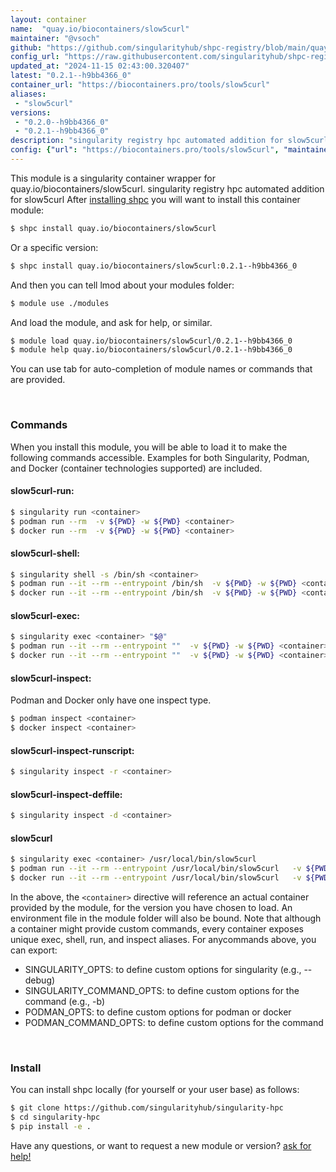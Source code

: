 ```yaml
---
layout: container
name:  "quay.io/biocontainers/slow5curl"
maintainer: "@vsoch"
github: "https://github.com/singularityhub/shpc-registry/blob/main/quay.io/biocontainers/slow5curl/container.yaml"
config_url: "https://raw.githubusercontent.com/singularityhub/shpc-registry/main/quay.io/biocontainers/slow5curl/container.yaml"
updated_at: "2024-11-15 02:43:00.320407"
latest: "0.2.1--h9bb4366_0"
container_url: "https://biocontainers.pro/tools/slow5curl"
aliases:
 - "slow5curl"
versions:
 - "0.2.0--h9bb4366_0"
 - "0.2.1--h9bb4366_0"
description: "singularity registry hpc automated addition for slow5curl"
config: {"url": "https://biocontainers.pro/tools/slow5curl", "maintainer": "@vsoch", "description": "singularity registry hpc automated addition for slow5curl", "latest": {"0.2.1--h9bb4366_0": "sha256:da3b9817c5bd6cf4a510b00bab17380055a0730808ea2e4f11dd5d588186b8ea"}, "tags": {"0.2.0--h9bb4366_0": "sha256:591438316c6fa7ffd31bea7f30450160206d8fadc4ea639aaa192b44a1a67426", "0.2.1--h9bb4366_0": "sha256:da3b9817c5bd6cf4a510b00bab17380055a0730808ea2e4f11dd5d588186b8ea"}, "docker": "quay.io/biocontainers/slow5curl", "aliases": {"slow5curl": "/usr/local/bin/slow5curl"}}
---
```


This module is a singularity container wrapper for quay.io/biocontainers/slow5curl.
singularity registry hpc automated addition for slow5curl
After [installing shpc](#install) you will want to install this container module:


```bash
$ shpc install quay.io/biocontainers/slow5curl
```

Or a specific version:

```bash
$ shpc install quay.io/biocontainers/slow5curl:0.2.1--h9bb4366_0
```

And then you can tell lmod about your modules folder:

```bash
$ module use ./modules
```

And load the module, and ask for help, or similar.

```bash
$ module load quay.io/biocontainers/slow5curl/0.2.1--h9bb4366_0
$ module help quay.io/biocontainers/slow5curl/0.2.1--h9bb4366_0
```

You can use tab for auto-completion of module names or commands that are provided.

<br>

### Commands

When you install this module, you will be able to load it to make the following commands accessible.
Examples for both Singularity, Podman, and Docker (container technologies supported) are included.

#### slow5curl-run:

```bash
$ singularity run <container>
$ podman run --rm  -v ${PWD} -w ${PWD} <container>
$ docker run --rm  -v ${PWD} -w ${PWD} <container>
```

#### slow5curl-shell:

```bash
$ singularity shell -s /bin/sh <container>
$ podman run --it --rm --entrypoint /bin/sh  -v ${PWD} -w ${PWD} <container>
$ docker run --it --rm --entrypoint /bin/sh  -v ${PWD} -w ${PWD} <container>
```

#### slow5curl-exec:

```bash
$ singularity exec <container> "$@"
$ podman run --it --rm --entrypoint ""  -v ${PWD} -w ${PWD} <container> "$@"
$ docker run --it --rm --entrypoint ""  -v ${PWD} -w ${PWD} <container> "$@"
```

#### slow5curl-inspect:

Podman and Docker only have one inspect type.

```bash
$ podman inspect <container>
$ docker inspect <container>
```

#### slow5curl-inspect-runscript:

```bash
$ singularity inspect -r <container>
```

#### slow5curl-inspect-deffile:

```bash
$ singularity inspect -d <container>
```


#### slow5curl

```bash
$ singularity exec <container> /usr/local/bin/slow5curl
$ podman run --it --rm --entrypoint /usr/local/bin/slow5curl   -v ${PWD} -w ${PWD} <container> -c " $@"
$ docker run --it --rm --entrypoint /usr/local/bin/slow5curl   -v ${PWD} -w ${PWD} <container> -c " $@"
```



In the above, the `<container>` directive will reference an actual container provided
by the module, for the version you have chosen to load. An environment file in the
module folder will also be bound. Note that although a container
might provide custom commands, every container exposes unique exec, shell, run, and
inspect aliases. For anycommands above, you can export:

 - SINGULARITY_OPTS: to define custom options for singularity (e.g., --debug)
 - SINGULARITY_COMMAND_OPTS: to define custom options for the command (e.g., -b)
 - PODMAN_OPTS: to define custom options for podman or docker
 - PODMAN_COMMAND_OPTS: to define custom options for the command

<br>

### Install

You can install shpc locally (for yourself or your user base) as follows:

```bash
$ git clone https://github.com/singularityhub/singularity-hpc
$ cd singularity-hpc
$ pip install -e .
```

Have any questions, or want to request a new module or version? [ask for help!](https://github.com/singularityhub/singularity-hpc/issues)